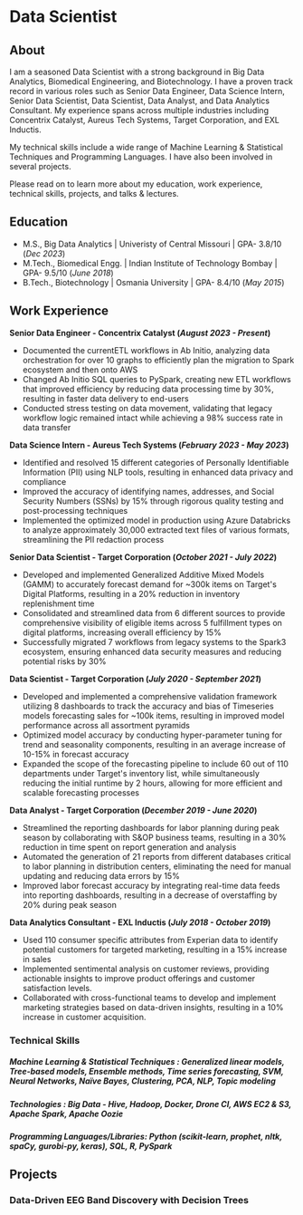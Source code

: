 # Data Scientist

## About

I am a seasoned Data Scientist with a strong background in Big Data Analytics, Biomedical Engineering, and Biotechnology. I have a proven track record in various roles such as Senior Data Engineer, Data Science Intern, Senior Data Scientist, Data Scientist, Data Analyst, and Data Analytics Consultant. My experience spans across multiple industries including Concentrix Catalyst, Aureus Tech Systems, Target Corporation, and EXL Inductis.

My technical skills include a wide range of Machine Learning & Statistical Techniques and Programming Languages. I have also been involved in several projects.

Please read on to learn more about my education, work experience, technical skills, projects, and talks & lectures.

## Education
- M.S., Big Data Analytics | Univeristy of Central Missouri | GPA- 3.8/10 (_Dec 2023_)
- M.Tech., Biomedical Engg.	| Indian Institute of Technology Bombay | GPA- 9.5/10 (_June 2018_) 	 		 	    
- B.Tech., Biotechnology | Osmania University | GPA- 8.4/10 (_May 2015_)

## Work Experience
**Senior Data Engineer - Concentrix Catalyst (_August 2023 - Present_)**
- Documented the currentETL workflows in Ab Initio, analyzing data orchestration for over 10 graphs to efficiently
plan the migration to Spark ecosystem and then onto AWS
- Changed Ab Initio SQL queries to PySpark, creating new ETL workflows that improved efficiency by reducing data
processing time by 30%, resulting in faster data delivery to end-users
- Conducted stress testing on data movement, validating that legacy workflow logic remained intact while achieving a
98% success rate in data transfer

**Data Science Intern - Aureus Tech Systems (_February 2023 - May 2023_)**
- Identified and resolved 15 different categories of Personally Identifiable Information (PII) using NLP tools, resulting in enhanced data privacy and compliance
- Improved the accuracy of identifying names, addresses, and Social Security Numbers (SSNs) by 15% through
rigorous quality testing and post-processing techniques
- Implemented the optimized model in production using Azure Databricks to analyze approximately 30,000 extracted
text files of various formats, streamlining the PII redaction process

**Senior Data Scientist - Target Corporation (_October 2021 - July 2022_)**
- Developed and implemented Generalized Additive Mixed Models (GAMM) to accurately forecast demand for ~300k
items on Target's Digital Platforms, resulting in a 20% reduction in inventory replenishment time
- Consolidated and streamlined data from 6 different sources to provide comprehensive visibility of eligible items
across 5 fulfillment types on digital platforms, increasing overall efficiency by 15%
- Successfully migrated 7 workflows from legacy systems to the Spark3 ecosystem, ensuring enhanced data security
measures and reducing potential risks by 30%

**Data Scientist - Target Corporation (_July 2020 - September 2021_)**
- Developed and implemented a comprehensive validation framework utilizing 8 dashboards to track the accuracy and
bias of Timeseries models forecasting sales for ~100k items, resulting in improved model performance across all
assortment pyramids
- Optimized model accuracy by conducting hyper-parameter tuning for trend and seasonality components, resulting in
an average increase of 10-15% in forecast accuracy
- Expanded the scope of the forecasting pipeline to include 60 out of 110 departments under Target's inventory list,
while simultaneously reducing the initial runtime by 2 hours, allowing for more efficient and scalable forecasting
processes

**Data Analyst - Target Corporation (_December 2019 - June 2020_)**
- Streamlined the reporting dashboards for labor planning during peak season by collaborating with S&OP business
teams, resulting in a 30% reduction in time spent on report generation and analysis
- Automated the generation of 21 reports from different databases critical to labor planning in distribution centers,
eliminating the need for manual updating and reducing data errors by 15%
- Improved labor forecast accuracy by integrating real-time data feeds into reporting dashboards, resulting in a
decrease of overstaffing by 20% during peak season

**Data Analytics Consultant - EXL Inductis (_July 2018 - October 2019_)**
- Used 110 consumer specific attributes from Experian data to identify potential customers for targeted marketing,
resulting in a 15% increase in sales
- Implemented sentimental analysis on customer reviews, providing actionable insights to improve product offerings
and customer satisfaction levels.
- Collaborated with cross-functional teams to develop and implement marketing strategies based on data-driven
insights, resulting in a 10% increase in customer acquisition.

### Technical Skills
##### Machine Learning & Statistical Techniques : Generalized linear models, Tree-based models, Ensemble methods, Time series forecasting, SVM, Neural Networks, Naïve Bayes, Clustering, PCA, NLP, Topic modeling

##### Technologies : Big Data - Hive, Hadoop, Docker, Drone CI, AWS EC2 & S3, Apache Spark, Apache Oozie

##### Programming Languages/Libraries: Python (scikit-learn, prophet, nltk, spaCy, gurobi-py, keras), SQL, R, PySpark

## Projects
### Data-Driven EEG Band Discovery with Decision Trees





